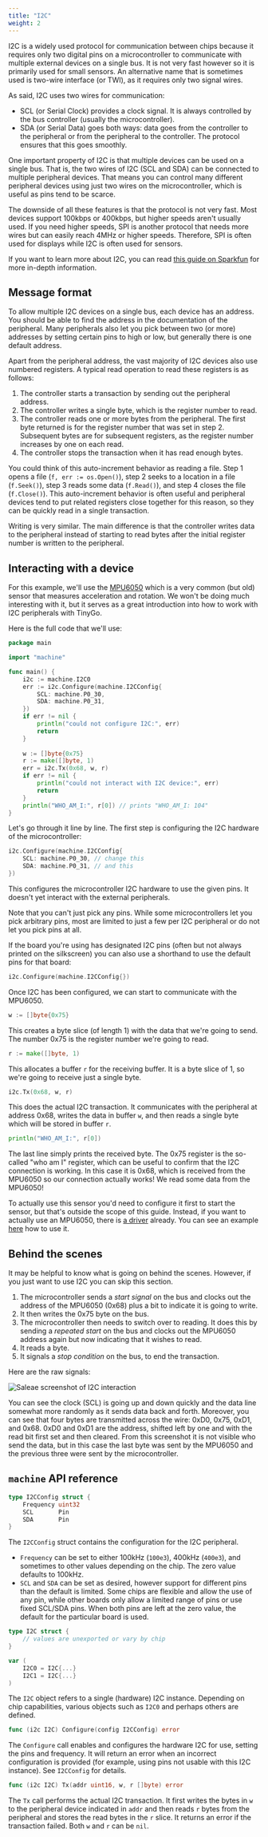 ```yaml
---
title: "I2C"
weight: 2
---
```


I2C is a widely used protocol for communication between chips because it requires only two digital pins on a microcontroller to communicate with multiple external devices on a single bus. It is not very fast however so it is primarily used for small sensors. An alternative name that is sometimes used is two-wire interface (or TWI), as it requires only two signal wires.

As said, I2C uses two wires for communication:

  * SCL (or Serial Clock) provides a clock signal. It is always controlled by the bus controller (usually the microcontroller).
  * SDA (or Serial Data) goes both ways: data goes from the controller to the peripheral or from the peripheral to the controller. The protocol ensures that this goes smoothly.

One important property of I2C is that multiple devices can be used on a single bus. That is, the two wires of I2C (SCL and SDA) can be connected to multiple peripheral devices. That means you can control many different peripheral devices using just two wires on the microcontroller, which is useful as pins tend to be scarce.

The downside of all these features is that the protocol is not very fast. Most devices support 100kbps or 400kbps, but higher speeds aren't usually used. If you need higher speeds, SPI is another protocol that needs more wires but can easily reach 4MHz or higher speeds. Therefore, SPI is often used for displays while I2C is often used for sensors.

If you want to learn more about I2C, you can read [this guide on Sparkfun](https://learn.sparkfun.com/tutorials/i2c/all) for more in-depth information.

## Message format

To allow multiple I2C devices on a single bus, each device has an address. You should be able to find the address in the documentation of the peripheral. Many peripherals also let you pick between two (or more) addresses by setting certain pins to high or low, but generally there is one default address.

Apart from the peripheral address, the vast majority of I2C devices also use numbered registers. A typical read operation to read these registers is as follows:

 1. The controller starts a transaction by sending out the peripheral address.
 2. The controller writes a single byte, which is the register number to read.
 3. The controller reads one or more bytes from the peripheral. The first byte returned is for the register number that was set in step 2. Subsequent bytes are for subsequent registers, as the register number increases by one on each read.
 4. The controller stops the transaction when it has read enough bytes.

You could think of this auto-increment behavior as reading a file. Step 1 opens a file (`f, err := os.Open()`), step 2 seeks to a location in a file (`f.Seek()`), step 3 reads some data (`f.Read()`), and step 4 closes the file (`f.Close()`). This auto-increment behavior is often useful and peripheral devices tend to put related registers close together for this reason, so they can be quickly read in a single transaction.

Writing is very similar. The main difference is that the controller writes data to the peripheral instead of starting to read bytes after the initial register number is written to the peripheral.

## Interacting with a device

For this example, we'll use the [MPU6050](https://invensense.tdk.com/products/motion-tracking/6-axis/mpu-6050/) which is a very common (but old) sensor that measures acceleration and rotation. We won't be doing much interesting with it, but it serves as a great introduction into how to work with I2C peripherals with TinyGo.

Here is the full code that we'll use:

```go
package main

import "machine"

func main() {
    i2c := machine.I2C0
    err := i2c.Configure(machine.I2CConfig{
        SCL: machine.P0_30,
        SDA: machine.P0_31,
    })
    if err != nil {
        println("could not configure I2C:", err)
        return
    }
    
    w := []byte{0x75}
    r := make([]byte, 1)
    err = i2c.Tx(0x68, w, r)
    if err != nil {
        println("could not interact with I2C device:", err)
        return
    }
    println("WHO_AM_I:", r[0]) // prints "WHO_AM_I: 104"
}
```

Let's go through it line by line. The first step is configuring the I2C hardware of the microcontroller:

```go
i2c.Configure(machine.I2CConfig{
    SCL: machine.P0_30, // change this
    SDA: machine.P0_31, // and this
})
```

This configures the microcontroller I2C hardware to use the given pins. It doesn't yet interact with the external peripherals.

Note that you can't just pick any pins. While some microcontrollers let you pick arbitrary pins, most are limited to just a few per I2C peripheral or do not let you pick pins at all.

If the board you're using has designated I2C pins (often but not always printed on the silkscreen) you can also use a shorthand to use the default pins for that board:

```go
i2c.Configure(machine.I2CConfig{})
```

Once I2C has been configured, we can start to communicate with the MPU6050.

```go
w := []byte{0x75}
```

This creates a byte slice (of length 1) with the data that we're going to send. The number 0x75 is the register number we're going to read.

```go
r := make([]byte, 1)
```

This allocates a buffer `r` for the receiving buffer. It is a byte slice of 1, so we're going to receive just a single byte.

```go
i2c.Tx(0x68, w, r)
```

This does the actual I2C transaction. It communicates with the peripheral at address 0x68, writes the data in buffer `w`, and then reads a single byte which will be stored in buffer `r`.

```go
println("WHO_AM_I:", r[0])
```

The last line simply prints the received byte. The 0x75 register is the so-called "who am I" register, which can be useful to confirm that the I2C connection is working. In this case it is 0x68, which is received from the MPU6050 so our connection actually works! We read some data from the MPU6050!

To actually use this sensor you'd need to configure it first to start the sensor, but that's outside the scope of this guide. Instead, if you want to actually use an MPU6050, there is [a driver](https://pkg.go.dev/tinygo.org/x/drivers/mpu6050) already. You can see an example [here](https://github.com/tinygo-org/drivers/blob/release/examples/mpu6050/main.go) how to use it.

## Behind the scenes

It may be helpful to know what is going on behind the scenes. However, if you just want to use I2C you can skip this section.

 1. The microcontroller sends a _start signal_ on the bus and clocks out the address of the MPU6050 (0x68) plus a bit to indicate it is going to write.
 2. It then writes the 0x75 byte on the bus.
 3. The microcontroller then needs to switch over to reading. It does this by sending a _repeated start_ on the bus and clocks out the MPU6050 address again but now indicating that it wishes to read.
 4. It reads a byte.
 5. It signals a _stop condition_ on the bus, to end the transaction.

Here are the raw signals:

![Saleae screenshot of I2C interaction](/images/i2c-mpu6050-whoami.png)

You can see the clock (SCL) is going up and down quickly and the data line somewhat more randomly as it sends data back and forth. Moreover, you can see that four bytes are transmitted across the wire: 0xD0, 0x75, 0xD1, and 0x68. 0xD0 and 0xD1 are the address, shifted left by one and with the read bit first set and then cleared. From this screenshot it is not visible who send the data, but in this case the last byte was sent by the MPU6050 and the previous three were sent by the microcontroller.

## `machine` API reference

```go
type I2CConfig struct {
    Frequency uint32
    SCL       Pin
    SDA       Pin
}
```

The `I2CConfig` struct contains the configuration for the I2C peripheral.

  * `Frequency` can be set to either 100kHz (`100e3`), 400kHz (`400e3`), and sometimes to other values depending on the chip. The zero value defaults to 100kHz.
  * `SCL` and `SDA` can be set as desired, however support for different pins than the default is limited. Some chips are flexible and allow the use of any pin, while other boards only allow a limited range of pins or use fixed SCL/SDA pins. When both pins are left at the zero value, the default for the particular board is used.

```go
type I2C struct {
    // values are unexported or vary by chip
}

var (
    I2C0 = I2C{...}
    I2C1 = I2C{...}
)
```

The `I2C` object refers to a single (hardware) I2C instance. Depending on chip capabilities, various objects such as `I2C0` and perhaps others are defined.

```go
func (i2c I2C) Configure(config I2CConfig) error
```

The `Configure` call enables and configures the hardware I2C for use, setting the pins and frequency. It will return an error when an incorrect configuration is provided (for example, using pins not usable with this I2C instance). See `I2CConfig` for details.

```go
func (i2c I2C) Tx(addr uint16, w, r []byte) error
```

The `Tx` call performs the actual I2C transaction. It first writes the bytes in `w` to the peripheral device indicated in `addr` and then reads `r` bytes from the peripheral and stores the read bytes in the `r` slice. It returns an error if the transaction failed. Both `w` and `r` can be `nil`.
